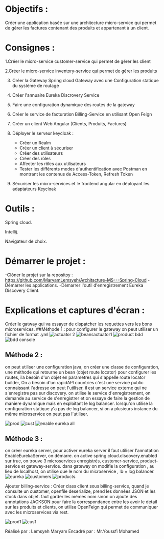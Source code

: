 # Objectifs : 

Créer une application basée sur une architecture micro-service qui permet de gérer les factures contenant des produits et appartenant à un client.

# Consignes : 

1.Créer le micro-service customer-service qui permet de gérer les client

2.Créer le micro-service inventory-service qui permet de gérer les produits

3. Créer la Gateway Spring cloud Gateway avec une Configuration statique du système de routage

4. Créer l'annuaire Eureka Discrovery Service

5. Faire une configuration dynamique des routes de la gateway

6. Créer le service de facturation Billing-Service en utilisant Open Feign

7. Créer un client Web Angular (Clients, Produits, Factures)

8. Déployer le serveur keycloak :
     - Créer un Realm
     - Créer un client à sécuriser
     - Créer des utilisateurs
     - Créer des rôles
     - Affecter les rôles aux utilisateurs
     - Tester les différents modes d'authentification avec Postman en montrant les contenus de Access-Token, Refresh Token 

9. Sécuriser les micro-services et le frontend angular en déployant les adaptateurs Keycloak

# Outils : 

Spring cloud.

Intellij.

Navigateur de choix.

# Démarrer le projet :

-Clôner le projet sur la repositoy : https://github.com/MaryamLemsyeh/Architacture-MS---Spring-Cloud
-Démarrer les applications.
-Démarrer l'outil d'enregistrement Eureka Discovery Client.

# Explications et captures d'écran :

Créer le gatway qui va essayer de dispatcher les requettes vers les bons microservices.
##Méthode 1 :
pour configurer le gateway on peut utiliser un fichier de format .yml
![actuator 2](https://user-images.githubusercontent.com/105390951/206061225-90217f05-acfc-42f3-a0e2-61465400336b.PNG)
![beansactuator1](https://user-images.githubusercontent.com/105390951/206061219-63bd5439-a761-4512-aa20-d7690c86440a.PNG)
![product bdd](https://user-images.githubusercontent.com/105390951/208404878-85ce1a57-9fd4-425b-a469-b3ad3b1a6c25.PNG)
![bdd console](https://user-images.githubusercontent.com/105390951/208404876-94e0ba19-d746-4819-9fbc-b7b546a522df.PNG)

## Méthode 2 : 
on peut utiliser une configuration java, 
on créer une classe de configuration, une méthode qui retourne un bean (objet route locator) pour configurer les routes, ila  besoin d'un objet en parametres qui s'appelle route locator builder, 
On a besoin d'un rapidAPI countries c'est une service public connaissant l'adresse on peut l'utiliser, il est un service externe qui ne s'enregistre pas sur discovery.
on utilise le service d'enregistrement, on demande au service de s'enregistrer et on essaye de faire la gestion de maniere dynamique mais en exploitant le log balancer.
lorsqu'on utilise la configuration statique y'a pas de log balancer, si on a plusieurs instance du même microservice on peut pas l'utiliser.

![prod](https://user-images.githubusercontent.com/105390951/208405806-b95e53ab-0156-4fab-8b4b-e651f1ec3435.PNG)
![cust](https://user-images.githubusercontent.com/105390951/208405811-eac92f19-4c04-4ec0-8eab-e774b1dfa350.PNG)
![enable eureka all](https://user-images.githubusercontent.com/105390951/206061277-b518c321-e3b9-4e3f-a1ac-5ae20aa86ebc.PNG)

## Méthode 3 : 
on créer eureka server, pour activer eureka server il faut utiliser l'annotation EnableEurekaServer, on démarre.
on active spring.cloud.discovery.enabled sur true, on trouve 3 microservices enregistrés, customer-service, product-service et gateway-service.
dans gateway on modifie la configuration , au lieu de localhost, on utilise que le nom du microservice , lb = log balancer.
![eureka](https://user-images.githubusercontent.com/105390951/208406676-f8616643-c35d-4f19-b420-a9a80c524a3d.PNG)
![customers](https://user-images.githubusercontent.com/105390951/208406831-1cb172bb-d02b-4647-87fc-3b53d2af321d.PNG)
![products](https://user-images.githubusercontent.com/105390951/208406840-3787df07-1a96-4387-908e-f182e80b4d5e.PNG)


Ajouter billing-service :
Créer class client sous billing-service, quand je consulte un customer, openfile deserialize, prend les données JSON et les stock dans objet. faut garder les mêmes nom sinon on ajoute des annotations JACKSON pour faire la correspondance entre les 
avoir le detail sur les produits et clients, on utilise OpenFeign qui permet de communiquer avec les microservices via rest.

![prod1](https://user-images.githubusercontent.com/105390951/208406386-384093d9-764e-49bc-9b88-8dd72ee62a61.PNG)
![cus1](https://user-images.githubusercontent.com/105390951/208406388-74bd657a-eece-450e-80e5-941d993ba7c2.PNG)


 Réalisé par : Lemsyeh Maryam 
 Encadré par : Mr.Youssfi Mohamed
